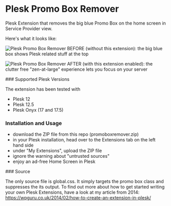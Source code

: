 # Plesk Promo Box Remover

Plesk Extension that removes the big blue Promo Box on the home screen in Service Provider view.

Here's what it looks like:


![Plesk Promo Box Remover](https://github.com/versluis/plesk-promo-box-remover/raw/master/before.png)
BEFORE (without this extension): the big blue box shows Plesk related stuff at the top


![Plesk Promo Box Remover](https://github.com/versluis/plesk-promo-box-remover/raw/master/after.png)
AFTER (with this extension enabled): the clutter free "zen-at-large" experience lets you focus on your server 


### Supported Plesk Versions

The extension has been tested with 
* Plesk 12
* Plesk 12.5
* Plesk Onyx (17 and 17.5)


### Installation and Usage

* download the ZIP file from this repo (promoboxremover.zip)
* in your Plesk installation, head over to the Extensions tab on the left hand side
* under "My Extensions", upload the ZIP file
* ignore the warning about "untrusted sources"
* enjoy an ad-free Home Screen in Plesk


### Source

The only source file is global.css. It simply targets the promo box class and suppresses the its output.
To find out more about how to get started writing your own Plesk Extensions, have a look at my article from 2014: https://wpguru.co.uk/2014/02/how-to-create-an-extension-in-plesk/
